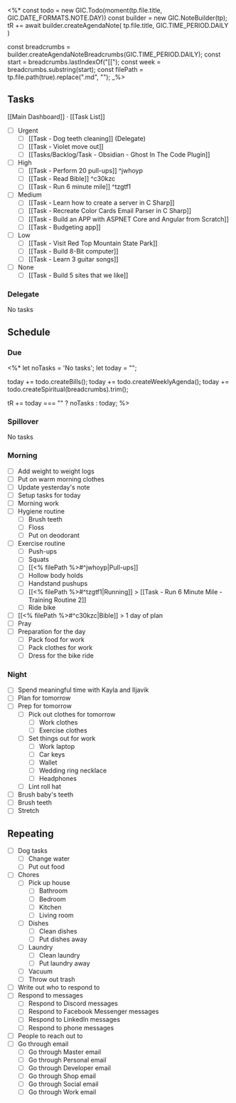 <%*
const todo = new GIC.Todo(moment(tp.file.title, GIC.DATE_FORMATS.NOTE.DAY))
const builder = new GIC.NoteBuilder(tp);
tR += await builder.createAgendaNote(
	tp.file.title,
	GIC.TIME_PERIOD.DAILY
)

const breadcrumbs = builder.createAgendaNoteBreadcrumbs(GIC.TIME_PERIOD.DAILY);
const start = breadcrumbs.lastIndexOf("[[");
const week = breadcrumbs.substring(start);
const filePath = tp.file.path(true).replace(".md", "");
_%>

## Tasks

[[Main Dashboard]] · [[Task List]]

- [ ] Urgent
    - [ ] [[Task - Dog teeth cleaning]] (Delegate)
    - [ ] [[Task - Violet move out]]
    - [ ] [[Tasks/Backlog/Task - Obsidian - Ghost In The Code Plugin]]
- [ ] High
    - [ ] [[Task - Perform 20 pull-ups]] ^jwhoyp
    - [ ] [[Task - Read Bible]] ^c30kzc
    - [ ] [[Task - Run 6 minute mile]] ^tzgtf1
- [ ] Medium
    - [ ] [[Task - Learn how to create a server in C Sharp]]
    - [ ] [[Task - Recreate Color Cards Email Parser in C Sharp]]
    - [ ] [[Task - Build an APP with ASPNET Core and Angular from Scratch]]
    - [ ] [[Task - Budgeting app]]
- [ ] Low
    - [ ] [[Task - Visit Red Top Mountain State Park]]
    - [ ] [[Task - Build 8-Bit computer]]
    - [ ] [[Task - Learn 3 guitar songs]]
- [ ] None
    - [ ] [[Task - Build 5 sites that we like]]

### Delegate

<span class="placeholder">No tasks</span>

## Schedule
### Due

<%*
let noTasks = '<span class="placeholder">No tasks</span>';
let today = "";

today += todo.createBills();
today += todo.createWeeklyAgenda();
today += todo.createSpiritual(breadcrumbs).trim();

tR += today === "" ? noTasks : today;
%>

### Spillover

<span class="placeholder">No tasks</span>

### Morning

- [ ] Add weight to weight logs
- [ ] Put on warm morning clothes
- [ ] Update yesterday's note
- [ ] Setup tasks for today
- [ ] Morning work
- [ ] Hygiene routine
    - [ ] Brush teeth
    - [ ] Floss
    - [ ] Put on deodorant
- [ ] Exercise routine
    - [ ] Push-ups
    - [ ] Squats
    - [ ] [[<% filePath %>#^jwhoyp|Pull-ups]]
    - [ ] Hollow body holds
    - [ ] Handstand pushups
    - [ ] [[<% filePath %>#^tzgtf1|Running]] > [[Task - Run 6 Minute Mile - Training Routine 2]]
    - [ ] Ride bike
- [ ] [[<% filePath %>#^c30kzc|Bible]] > 1 day of plan
- [ ] Pray
- [ ] Preparation for the day
    - [ ] Pack food for work
    - [ ] Pack clothes for work
    - [ ] Dress for the bike ride

### Night

- [ ] Spend meaningful time with Kayla and Iljavik
- [ ] Plan for tomorrow
- [ ] Prep for tomorrow
    - [ ] Pick out clothes for tomorrow
        - [ ] Work clothes
        - [ ] Exercise clothes
    - [ ] Set things out for work
        - [ ] Work laptop
        - [ ] Car keys
        - [ ] Wallet
        - [ ] Wedding ring necklace
        - [ ] Headphones
    - [ ] Lint roll hat
- [ ] Brush baby's teeth
- [ ] Brush teeth
- [ ] Stretch

## Repeating

- [ ] Dog tasks
    - [ ] Change water
    - [ ] Put out food
- [ ] Chores
    - [ ] Pick up house
        - [ ] Bathroom
        - [ ] Bedroom
        - [ ] Kitchen
        - [ ] Living room
    - [ ] Dishes
        - [ ] Clean dishes
        - [ ] Put dishes away
    - [ ] Laundry
        - [ ] Clean laundry
        - [ ] Put laundry away
    - [ ] Vacuum
    - [ ] Throw out trash

- [ ] Write out who to respond to
- [ ] Respond to messages
    - [ ] Respond to Discord messages
    - [ ] Respond to Facebook Messenger messages
    - [ ] Respond to LinkedIn messages
    - [ ] Respond to phone messages
- [ ] People to reach out to
- [ ] Go through email
    - [ ] Go through Master email
    - [ ] Go through Personal email
    - [ ] Go through Developer email
    - [ ] Go through Shop email
    - [ ] Go through Social email
    - [ ] Go through Work email
